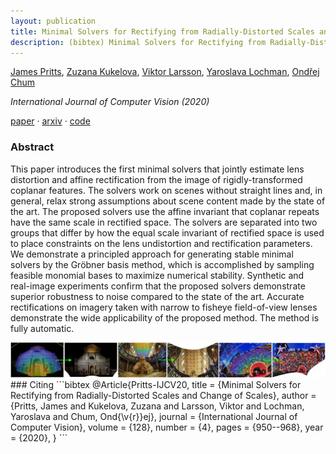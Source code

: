 ```yaml
---
layout: publication
title: Minimal Solvers for Rectifying from Radially-Distorted Scales and Change of Scales
description: (bibtex) Minimal Solvers for Rectifying from Radially-Distorted Scales and Change of Scales
---
```


[James Pritts][jbpritts], [Zuzana Kukelova][zkukelova], [Viktor Larsson][vlarsson], [Yaroslava Lochman][ylochman], [Ondřej Chum][ochum]

*International Journal of Computer Vision (2020)*

[paper][ijcv20] · [arxiv][ijcv20-arxiv] · [code][repeats]

### Abstract
This paper introduces the first minimal solvers that jointly estimate lens distortion and affine rectification from the image of rigidly-transformed coplanar features. The solvers work on scenes without straight lines and, in general, relax strong assumptions about scene content made by the state of the art. The proposed solvers use the affine invariant that coplanar repeats have the same scale in rectified space. The solvers are separated into two groups that differ by how the equal scale invariant of rectified space is used to place constraints on the lens undistortion and rectification parameters. We demonstrate a principled approach for generating stable minimal solvers by the Gröbner basis method, which is accomplished by sampling feasible monomial bases to maximize numerical stability. Synthetic and real-image experiments confirm that the proposed solvers demonstrate superior robustness to noise compared to the state of the art. Accurate rectifications on imagery taken with narrow to fisheye field-of-view lenses demonstrate the wide applicability of the proposed method. The method is fully automatic.

<img src="../assets/thumbnails/ijcv20.jpg"/>
### Citing
```bibtex
@Article{Pritts-IJCV20,
    title     = {Minimal Solvers for Rectifying from   Radially-Distorted Scales and Change of Scales},
    author    = {Pritts, James and Kukelova, Zuzana and Larsson, Viktor and Lochman, Yaroslava and Chum, Ond{\v{r}}ej},
    journal   = {International Journal of Computer Vision},
    volume    = {128},
    number    = {4},
    pages     = {950--968},
    year      = {2020},
}
```

[ijcv20]: https://link.springer.com/article/10.1007/s11263-019-01216-x
[ijcv20-arxiv]: https://arxiv.org/abs/1907.11539
[repeats]: https://github.com/prittjam/repeats

[jbpritts]: https://scholar.google.com/citations?user=fvTKAEUAAAAJ
[zkukelova]: https://scholar.google.com/citations?user=M4a3VyYAAAAJ
[vlarsson]: https://scholar.google.com/citations?user=vHeD0TYAAAAJ
[ylochman]: https://scholar.google.com/citations?user=9tfA7cMAAAAJ
[ochum]: https://scholar.google.com/citations?user=4T42Ke0AAAAJ